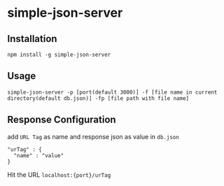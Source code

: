 # simple-json-server
## Installation
```
npm install -g simple-json-server
```
## Usage
```
simple-json-server -p [port(default 3000)] -f [file name in current directory(default db.json)] -fp [file path with file name]
```

## Response Configuration
add `URL Tag` as name and response json as value in `db.json`

```
"urTag" : {
  "name" : "value"
}
```

Hit the URL `localhost:{port}/urTag`
